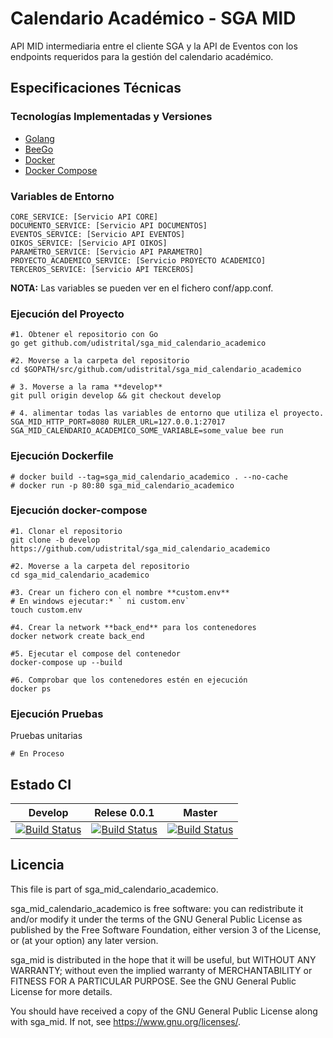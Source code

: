 # Calendario Académico - SGA MID

API MID intermediaria entre el cliente SGA y la API de Eventos con los endpoints requeridos para la gestión del calendario académico.

## Especificaciones Técnicas

### Tecnologías Implementadas y Versiones
* [Golang](https://github.com/udistrital/introduccion_oas/blob/master/instalacion_de_herramientas/golang.md)
* [BeeGo](https://github.com/udistrital/introduccion_oas/blob/master/instalacion_de_herramientas/beego.md)
* [Docker](https://docs.docker.com/engine/install/ubuntu/)
* [Docker Compose](https://docs.docker.com/compose/)

### Variables de Entorno
```shell
CORE_SERVICE: [Servicio API CORE]
DOCUMENTO_SERVICE: [Servicio API DOCUMENTOS]
EVENTOS_SERVICE: [Servicio API EVENTOS]
OIKOS_SERVICE: [Servicio API OIKOS]
PARAMETRO_SERVICE: [Servicio API PARAMETRO]
PROYECTO_ACADEMICO_SERVICE: [Servicio PROYECTO ACADEMICO]
TERCEROS_SERVICE: [Servicio API TERCEROS]
```
**NOTA:** Las variables se pueden ver en el fichero conf/app.conf.


### Ejecución del Proyecto
```shell
#1. Obtener el repositorio con Go
go get github.com/udistrital/sga_mid_calendario_academico

#2. Moverse a la carpeta del repositorio
cd $GOPATH/src/github.com/udistrital/sga_mid_calendario_academico

# 3. Moverse a la rama **develop**
git pull origin develop && git checkout develop

# 4. alimentar todas las variables de entorno que utiliza el proyecto.
SGA_MID_HTTP_PORT=8080 RULER_URL=127.0.0.1:27017 SGA_MID_CALENDARIO_ACADEMICO_SOME_VARIABLE=some_value bee run
```

### Ejecución Dockerfile
```shell
# docker build --tag=sga_mid_calendario_academico . --no-cache
# docker run -p 80:80 sga_mid_calendario_academico
```

### Ejecución docker-compose
```shell
#1. Clonar el repositorio
git clone -b develop https://github.com/udistrital/sga_mid_calendario_academico

#2. Moverse a la carpeta del repositorio
cd sga_mid_calendario_academico

#3. Crear un fichero con el nombre **custom.env**
# En windows ejecutar:* ` ni custom.env`
touch custom.env

#4. Crear la network **back_end** para los contenedores
docker network create back_end

#5. Ejecutar el compose del contenedor
docker-compose up --build

#6. Comprobar que los contenedores estén en ejecución
docker ps
```

### Ejecución Pruebas

Pruebas unitarias
```shell
# En Proceso
```

## Estado CI

| Develop | Relese 0.0.1 | Master |
| -- | -- | -- |
| [![Build Status](https://hubci.portaloas.udistrital.edu.co/api/badges/udistrital/sga_mid_calendario_academico/status.svg?ref=refs/heads/develop)](https://hubci.portaloas.udistrital.edu.co/udistrital/sga_mid_calendario_academico) | [![Build Status](https://hubci.portaloas.udistrital.edu.co/api/badges/udistrital/sga_mid_calendario_academico/status.svg?ref=refs/heads/release/0.0.1)](https://hubci.portaloas.udistrital.edu.co/udistrital/sga_mid_calendario_academico) | [![Build Status](https://hubci.portaloas.udistrital.edu.co/api/badges/udistrital/sga_mid_calendario_academico/status.svg)](https://hubci.portaloas.udistrital.edu.co/udistrital/sga_mid_calendario_academico) |

## Licencia

This file is part of sga_mid_calendario_academico.

sga_mid_calendario_academico is free software: you can redistribute it and/or modify it under the terms of the GNU General Public License as published by the Free Software Foundation, either version 3 of the License, or (at your option) any later version.

sga_mid is distributed in the hope that it will be useful, but WITHOUT ANY WARRANTY; without even the implied warranty of MERCHANTABILITY or FITNESS FOR A PARTICULAR PURPOSE. See the GNU General Public License for more details.

You should have received a copy of the GNU General Public License along with sga_mid. If not, see https://www.gnu.org/licenses/.

